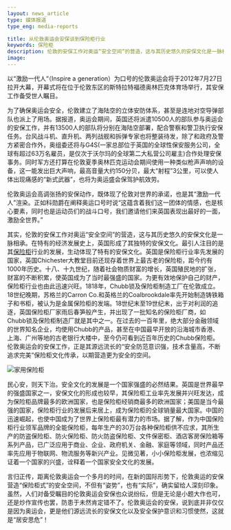 ```yaml
---
layout: news_article
type: 媒体报道
type_eng: media-reports

title: 从伦敦奥运会安保谈到保险柜行业
keywords: 保险柜
description: 伦敦的安保工作对奥运“安全空间“的营造，这与其历史悠久的安保文化是一脉相承。最引人注目的是其保险柜行业的发展，生动体现了特有的安保文化。
image: 
---
```

以“激励一代人“（Inspire a generation）为口号的伦敦奥运会将于2012年7月27日拉开大幕，开幕式将在位于伦敦东区的斯特拉特福德奥林匹克体育场举行，其安保工作备受世人瞩目。

为了确保奥运会安全，伦敦建立了海陆空的立体安防体系，甚至是连地对空导弹部队也派上了用场。据报道，奥运会期间，英国还将派遣10500人的部队参与奥运会的安保工作，并有13500人的部队将分别在海陆空部署，配合警察和警卫执行安保任务。台风战斗机、直升机、两列战舰和拆弹专家也将整装待发，除了和政府及警方紧密合作外，奥组委还将与G4S(一家总部位于英国的全球性保安服务公司，全球有超过63万名雇员，是仅次于沃尔玛的全球第二大私营公司雇主)合作处理安保事务。同时军方还打算在伦敦夏季奥林匹克运动会期间使用一种类似枪声声响的设备，这一能发出巨大声响，最高音量大约150分贝，最大“射程”3公里，可以使人体出现痛感的“新式武器”，也将为奥运盛会保驾护航效劳。

伦敦奥运会高调张扬的安保动作，既体现了伦敦对世界的承诺，也是其“激励一代人”渲染。正如科勋爵在阐释奥运口号时说“这蕴含着我们这一团体的情感，也是核心要素，同时也是运动员们的战斗口号，我们邀请他们来英国表现出最好的一面，激励全世界。”

其实，伦敦的安保工作对奥运“安全空间”的营造，这与其历史悠久的安保文化是一脉相承。在特有的经济发展史上，英国形成了其独特的安保文化。最引人注目的是其[保险柜](http://www.qnnsafe.com/)行业的发展，生动体现了特有的安保文化。英国是保险柜行业率先发展的国家，英国Chichester大教堂目前还现存着世界上最古老的保险柜，距今约有1000年历史。十八、十九世纪，随着社会物质财富的增长，英国殖民地的扩张，财富的不断积累，使英国成为了当时最强盛的国家。为更有效地保护自己的财产，保险柜行业也由此迅速兴旺。1818年，Chubb锁及保险柜制造工厂在伦敦成立。18世纪晚期，苏格兰的Carron Co.和英格兰的Coalbrookdale率先开始制造铸铁箱子和书柜，被认为是金属保险柜的发端。18世纪末至19世纪末，出于对利润的追逐，英国保险柜厂家雨后春笋般产生，并出现了一批知名的保险柜厂商，如Chubb锁及保险柜制造厂就是其中之一。在过去的一百年里，绝大部分金融领域的世界知名企业，均使用Chubb的产品，甚至在中国最早开放的沿海城市香港、上海、广州等地的古老银行大楼中，至今仍可看到近百年历史的Chubb保险柜。伦敦奥运会的安保工作，正是其源远流长的“安全防范意识强，技术含量高，不断追求完美”保险柜文化传承，以期营造更为安全的空间。

![家用保险柜](http://www.qnnsafe.com/image-news/id033301.jpg)

民心安，则天下治。安全文化的发展是一个国家强盛的必然结果。英国是世界最早的强盛国家之一，安保文化的形成也较早，其保险柜工业率先发展并兴旺发达，成为保险柜品牌最多的欧洲国家，也是保险柜经销商最多的欧洲国家；美国是当今最强的国家，保险柜行业的发展后来居上，成为保险柜的全球销量最大国家。中国的迅速崛起，也使中国成为了世界上保险柜最有潜力的市场。据了解，作为中国保险柜行业领军品牌的全能保险柜，每年生产的30万台各种保险柜供不应求，其所生产的防盗保险柜、防火保险柜、防火防盗保险柜、文件保密柜、酒店客房保险箱等系列产品，已广泛应用于商业、企业、政府机关、金融、家庭等领域，同时产品还率先应用于物联网、物流服务等新兴产业。见微见著，小小保险柜发展，也浓缩见证着一个国家的兴盛，诠释着一个国家安全文化的发展。

言归正传，距离伦敦奥运会一个多月的时间，在新的国际形势下，伦敦奥运的安保营造“保险柜式”的安全空间，不但有“姿势”，也有“实际”，确实留给人深刻印象。虽然，人们对备受瞩目的伦敦奥运会安保也众说纷纭，但是无论是小题大作也可，还是炒作宣传也罢，防患于未然肯定错不了。伦敦奥运会的安保，说到底并非仅仅是因为奥运会，更是他们源远流长的安保文化以及安全保护意识和习惯使然，这就是“居安思危”！
